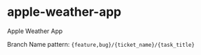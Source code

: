 # apple-weather-app
Apple Weather App


Branch Name pattern:
 `{feature,bug}/{ticket_name}/{task_title}`
